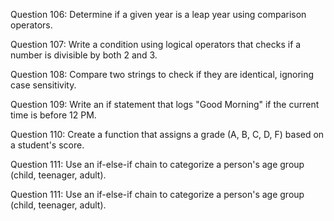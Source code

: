 Question 106: Determine if a given year is a leap year using comparison operators.

Question 107: Write a condition using logical operators that checks if a number is divisible by both 2 and 3.

Question 108: Compare two strings to check if they are identical, ignoring case sensitivity.

Question 109: Write an if statement that logs "Good Morning" if the current time is before 12 PM.

Question 110: Create a function that assigns a grade (A, B, C, D, F) based on a student's score.

Question 111: Use an if-else-if chain to categorize a person's age group (child, teenager, adult).

Question 111: Use an if-else-if chain to categorize a person's age group (child, teenager, adult).
